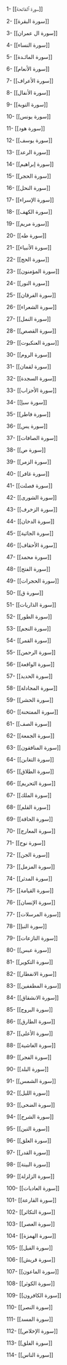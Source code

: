 1- [[سورة ٱلفاتحة]] 
2- [[سورة البقرة]] 
3- [[سورة ال عمران]] 
4- [[سورة النساء]] 
5- [[سورة المائـدة]] 
6- [[سورة الأنعام]] 
7- [[سورة الأعراف]] 
8- [[سورة الأنفال]] 
9- [[سورة التوبة]] 
10- [[سورة يونس]] 
11- [[سورة هود]] 
12- [[سورة يوسف]] 
13- [[سورة الرعد]] 
14- [[سورة إبراهيم]] 
15- [[سورة الحجر]] 
16- [[سورة النحل]] 
17- [[سورة الإسراء]] 
18- [[سورة الكهف]] 
19- [[سورة مريم]] 
20- [[سورة طه]] 
21- [[سورة الأنبياء]] 
22- [[سورة الحج]] 
23- [[سورة المؤمنون]] 
24- [[سورة النور]] 
25- [[سورة الفرقان]] 
26- [[سورة الشعراء]] 
27- [[سورة النمل]] 
28- [[سورة القصص]] 
29- [[سورة العنكبوت]] 
30- [[سورة الروم]] 
31- [[سورة لقمان]] 
32- [[سورة السجدة]] 
33- [[سورة الأحزاب]] 
34- [[سورة سبإ]] 
35- [[سورة فاطر]] 
36- [[سورة يس]] 
37- [[سورة الصافات]] 
38- [[سورة ص]] 
39- [[سورة الزمر]] 
40- [[سورة غافر]] 
41- [[سورة فصلت]] 
42- [[سورة الشورى]] 
43- [[سورة الزخرف]] 
44- [[سورة الدخان]] 
45- [[سورة الجاثية]] 
46- [[سورة الأحقاف]] 
47- [[سورة محمد]] 
48- [[سورة الفتح]] 
49- [[سورة الحجرات]] 
50- [[سورة ق]] 
51- [[سورة الذاريات]] 
52- [[سورة الطور]] 
53- [[سورة النجم]] 
54- [[سورة القمر]] 
55- [[سورة الرحمن]] 
56- [[سورة الواقعة]] 
57- [[سورة الحديد]] 
58- [[سورة المجادلة]] 
59- [[سورة الحشر]] 
60- [[سورة الممتحنة]] 
61- [[سورة الصف]] 
62- [[سورة الجمعة]] 
63- [[سورة المنافقون]] 
64- [[سورة التغابن]] 
65- [[سورة الطلاق]] 
66- [[سورة التحريم]] 
67- [[سورة الملك]] 
68- [[سورة القلم]] 
69- [[سورة الحاقة]] 
70- [[سورة المعارج]] 
71- [[سورة نوح]] 
72- [[سورة الجن]] 
73- [[سورة المزمل]] 
74- [[سورة المدثر]] 
75- [[سورة القيامة]] 
76- [[سورة الإنسان]] 
77- [[سورة المرسلات]] 
78- [[سورة النبإ]] 
79- [[سورة النازعات]] 
80- [[سورة عبس]] 
81- [[سورة التكوير]] 
82- [[سورة الانفطار]] 
83- [[سورة المطففين]] 
84- [[سورة الانشقاق]] 
85- [[سورة البروج]] 
86- [[سورة الطارق]] 
87- [[سورة الأعلى]] 
88- [[سورة الغاشية]] 
89- [[سورة الفجر]] 
90- [[سورة البلد]] 
91- [[سورة الشمس]] 
92- [[سورة الليل]] 
93- [[سورة الضحى]] 
94- [[سورة الشرح]] 
95- [[سورة التين]] 
96- [[سورة العلق]] 
97- [[سورة القدر]] 
98- [[سورة البينة]] 
99- [[سورة الزلزلة]] 
100- [[سورة العاديات]] 
101- [[سورة القارعة]] 
102- [[سورة التكاثر]] 
103- [[سورة العصر]] 
104- [[سورة الهمزة]] 
105- [[سورة الفيل]] 
106- [[سورة قريش]] 
107- [[سورة الماعون]] 
108- [[سورة الكوثر]] 
109- [[سورة الكافرون]] 
110- [[سورة النصر]] 
111- [[سورة المسد]] 
112- [[سورة الإخلاص]] 
113- [[سورة الفلق]] 
114- [[سورة الناس]] 
